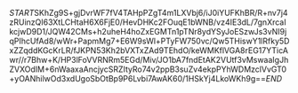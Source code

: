$START$SKhZg9S+gjDvrWF7fV4TAHpPZgT4m1LXVbj6/iJ0iYUFKhBR/R+nv7j4zRUinzQI63XtLCHtaH6X6FjE0/HevDHKc2FOuqE1bWNB/vz4IE3dL/7gnXrcaIkcjwD9D1/JQW42CMs+h2uheH4hoZxEGMTn1pTNr8ydYSyJoESzwJs3vNI9jqPIhcUfAd8/wWr+PapmMg7+E6W9sWl+PTyFW750vc/Qw5THiswY1lRfky5DxZZqddKGcKrLR/fJKPN53Kh2bVXTxZAd9TEhdO/keWMKflVGA8rEG17YTicAwr//r7Bhw+K/HP3lFoVVRNRm5EGd/Miv/JO1bA7fndEtAK2VUtf3vMswaaIgJhZVXOdIM+6nWaaxaAncjycSRZItyRo74v2ppB3suZv4ekpPYhWDMzclVvGT0+yOANhilwOd3xdUgoSbOtBp9P6Lvbi7AwAK60/1HSkYj4LkoWKh9g==$END$